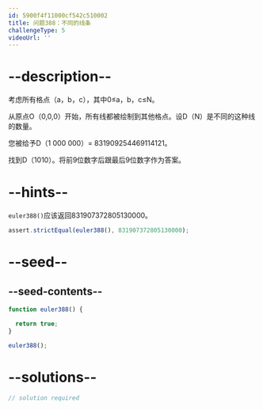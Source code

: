 ```yaml
---
id: 5900f4f11000cf542c510002
title: 问题388：不同的线条
challengeType: 5
videoUrl: ''
---
```


# --description--

考虑所有格点（a，b，c），其中0≤a，b，c≤N。

从原点O（0,0,0）开始，所有线都被绘制到其他格点。设D（N）是不同的这种线的数量。

您被给予D（1 000 000）= 831909254469114121。

找到D（1010）。将前9位数字后跟最后9位数字作为答案。

# --hints--

`euler388()`应该返回831907372805130000。

```js
assert.strictEqual(euler388(), 831907372805130000);
```

# --seed--

## --seed-contents--

```js
function euler388() {

  return true;
}

euler388();
```

# --solutions--

```js
// solution required
```
